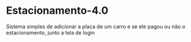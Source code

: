# Estacionamento-4.0
Sistema simples de adicionar a placa de um carro e se ele pagou ou não o estacionamento, junto a tela de login 
